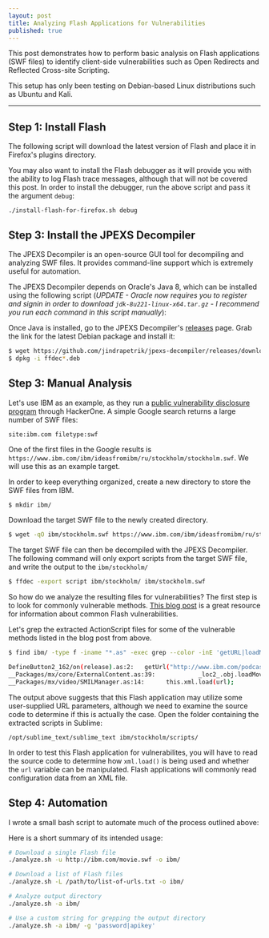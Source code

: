 ```yaml
---
layout: post
title: Analyzing Flash Applications for Vulnerabilities
published: true
---
```


This post demonstrates how to perform basic analysis on Flash applications (SWF files) to identify client-side vulnerabilities such as Open Redirects and Reflected Cross-site Scripting.

This setup has only been testing on Debian-based Linux distributions such as Ubuntu and Kali.

---

## Step 1: Install Flash
The following script will download the latest version of Flash and place it in Firefox's plugins directory.

<script src="https://gist.github.com/jamieparfet/994e9cae784aa68409d4f384f8f9f73c.js"></script>

You may also want to install the Flash debugger as it will provide you with the ability to log Flash trace messages, although that will not be covered this post. In order to install the debugger, run the above script and pass it the argument `debug`:

`./install-flash-for-firefox.sh debug`

## Step 3: Install the JPEXS Decompiler
The JPEXS Decompiler is an open-source GUI tool for decompiling and analyzing SWF files. It provides command-line support which is extremely useful for automation.

The JPEXS Decompiler depends on Oracle's Java 8, which can be installed using the following script (*UPDATE - Oracle now requires you to register and signin in order to download `jdk-8u221-linux-x64.tar.gz` - I recommend you run each command in this script manually*):
<script src="https://gist.github.com/jamieparfet/79451dff1f6e10d95dbf660513ce695e.js"></script>

Once Java is installed, go to the JPEXS Decompiler's <a href="https://github.com/jindrapetrik/jpexs-decompiler/releases/" target="_blank">releases</a> page. Grab the link for the latest Debian package and install it:
```bash
$ wget https://github.com/jindrapetrik/jpexs-decompiler/releases/download/version11.3.0/ffdec_11.3.0.deb
$ dpkg -i ffdec*.deb
```

## Step 3: Manual Analysis
Let's use IBM as an example, as they run a <a href="https://hackerone.com/ibm" target="_blank">public vulnerability disclosure program</a> through HackerOne. A simple Google search returns a large number of SWF files:
```
site:ibm.com filetype:swf
```

One of the first files in the Google results is `https://www.ibm.com/ibm/ideasfromibm/ru/stockholm/stockholm.swf`. We will use this as an example target.

In order to keep everything organized, create a new directory to store the SWF files from IBM.
```bash
$ mkdir ibm/
```
Download the target SWF file to the newly created directory. 
```bash
$ wget -qO ibm/stockholm.swf https://www.ibm.com/ibm/ideasfromibm/ru/stockholm/stockholm.swf
```
The target SWF file can then be decompiled with the JPEXS Decompiler. The following command will only export scripts from the target SWF file, and write the output to the `ibm/stockholm/` 
```bash
$ ffdec -export script ibm/stockholm/ ibm/stockholm.swf
```

So how do we analyze the resulting files for vulnerabilities? The first step is to look for commonly vulnerable methods. <a href="https://ret2libc.wordpress.com/2016/04/04/analysing-swf-files-for-vulnerabilities/" target="_blank">This blog post</a> is a great resource for information about common Flash vulnerabilities.

Let's grep the extracted ActionScript files for some of the vulnerable methods listed in the blog post from above.

```bash
$ find ibm/ -type f -iname "*.as" -exec grep --color -inE 'getURL|loadMovie|XML\.load' {} +

DefineButton2_162/on(release).as:2:   getUrl("http://www.ibm.com/podcasts/howitworks/040207/images/HIW_04022007.pdf", "_self");
__Packages/mx/core/ExternalContent.as:39:            _loc2_.obj.loadMovie(_loc2_.url);
__Packages/mx/video/SMILManager.as:14:      this.xml.load(url);
```

The output above suggests that this Flash application may utilize some user-supplied URL parameters, although we need to examine the source code to determine if this is actually the case. Open the folder containing the extracted scripts in Sublime:

```
/opt/sublime_text/sublime_text ibm/stockholm/scripts/
```

In order to test this Flash application for vulnerabilites, you will have to read the source code to determine how `xml.load()` is being used and whether the `url` variable can be manipulated. Flash applications will commonly read configuration data from an XML file.

## Step 4: Automation
I wrote a small bash script to automate much of the process outlined above:

<script src="https://gist.github.com/jamieparfet/ad311276c72706e11c0d10d42d4a0b03.js"></script>

Here is a short summary of its intended usage:
```bash
# Download a single Flash file
./analyze.sh -u http://ibm.com/movie.swf -o ibm/

# Download a list of Flash files
./analyze.sh -L /path/to/list-of-urls.txt -o ibm/

# Analyze output directory
./analyze.sh -a ibm/

# Use a custom string for grepping the output directory
./analyze.sh -a ibm/ -g 'password|apikey'
```
